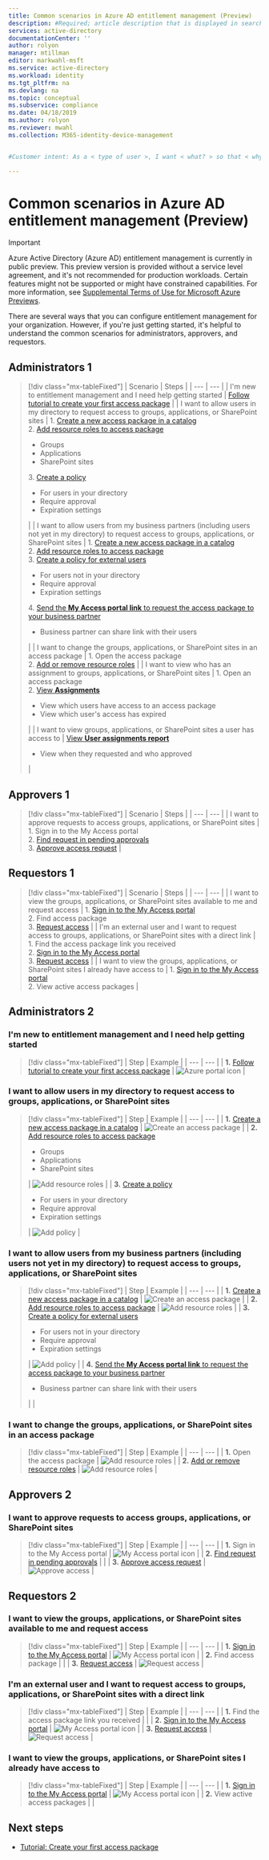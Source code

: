 ```yaml
---
title: Common scenarios in Azure AD entitlement management (Preview)
description: #Required; article description that is displayed in search results.
services: active-directory
documentationCenter: ''
author: rolyon
manager: mtillman
editor: markwahl-msft
ms.service: active-directory
ms.workload: identity
ms.tgt_pltfrm: na
ms.devlang: na
ms.topic: conceptual
ms.subservice: compliance
ms.date: 04/18/2019
ms.author: rolyon
ms.reviewer: mwahl
ms.collection: M365-identity-device-management


#Customer intent: As a < type of user >, I want < what? > so that < why? >.

---
```

# Common scenarios in Azure AD entitlement management (Preview)

> [!IMPORTANT]
> Azure Active Directory (Azure AD) entitlement management is currently in public preview.
> This preview version is provided without a service level agreement, and it's not recommended for production workloads. Certain features might not be supported or might have constrained capabilities.
> For more information, see [Supplemental Terms of Use for Microsoft Azure Previews](https://azure.microsoft.com/support/legal/preview-supplemental-terms/).

There are several ways that you can configure entitlement management for your organization. However, if you're just getting started, it's helpful to understand the common scenarios for administrators, approvers, and requestors.

## Administrators 1

> [!div class="mx-tableFixed"]
> | Scenario | Steps |
> | --- | --- |
> | I'm new to entitlement management and I need help getting started | [Follow tutorial to create your first access package](entitlement-management-access-package-first.md) |
> | I want to allow users in my directory to request access to groups, applications, or SharePoint sites | 1. [Create a new access package in a catalog](entitlement-management-access-package-create.md#start-new-access-package)<br/>2. [Add resource roles to access package](entitlement-management-access-package-create.md#resource-roles)<ul><li>Groups</li><li>Applications</li><li>SharePoint sites</li></ul>3. [Create a policy](entitlement-management-access-package-create.md#policy-for-users-in-your-directory)<ul><li>For users in your directory</li><li>Require approval</li><li>Expiration settings</li></ul> |
> | I want to allow users from my business partners (including users not yet in my directory) to request access to groups, applications, or SharePoint sites | 1. [Create a new access package in a catalog](entitlement-management-access-package-create.md#start-new-access-package)<br/>2. [Add resource roles to access package](entitlement-management-access-package-create.md#resource-roles)<br/>3. [Create a policy for external users](entitlement-management-access-package-create.md#policy-for-users-not-in-your-directory)<ul><li>For users not in your directory</li><li>Require approval</li><li>Expiration settings</li></ul>4. [Send the **My Access portal link** to request the access package to your business partner](entitlement-management-access-package-edit.md#copy-my-access-portal-link)<ul><li>Business partner can share link with their users</li></ul> |
> | I want to change the groups, applications, or SharePoint sites in an access package | 1. Open the access package<br/>2. [Add or remove resource roles](entitlement-management-access-package-edit.md) |
> | I want to view who has an assignment to groups, applications, or SharePoint sites | 1. Open an access package<br/>2. [View **Assignments**](entitlement-management-access-package-edit.md#view-who-has-an-assignment)<ul><li>View which users have access to an access package</li><li>View which user's access has expired</li></ul> |
> | I want to view groups, applications, or SharePoint sites a user has access to | [View **User assignments report**](entitlement-management-reports.md)<ul><li>View when they requested and who approved</li></ul> |

## Approvers 1

> [!div class="mx-tableFixed"]
> | Scenario | Steps |
> | --- | --- |
> | I want to approve requests to access groups, applications, or SharePoint sites | 1. Sign in to the My Access portal<br/>2. [Find request in pending approvals](entitlement-management-request-approve.md#open-request)<br/>3. [Approve access request](entitlement-management-request-approve.md#approve-or-deny-request) |

## Requestors 1

> [!div class="mx-tableFixed"]
> | Scenario | Steps |
> | --- | --- |
> | I want to view the groups, applications, or SharePoint sites available to me and request access | 1. [Sign in to the My Access portal](entitlement-management-request-access.md#sign-in-to-the-my-access-portal)<br/>2. Find access package<br/>3. [Request access](entitlement-management-request-access.md#request-an-access-package) |
> | I'm an external user and I want to request access to groups, applications, or SharePoint sites with a direct link | 1. Find the access package link you received<br/>2. [Sign in to the My Access portal](entitlement-management-request-access.md#sign-in-to-the-my-access-portal)<br/>3. [Request access](entitlement-management-request-access.md#request-an-access-package) |
> | I want to view the groups, applications, or SharePoint sites I already have access to | 1. [Sign in to the My Access portal](entitlement-management-request-access.md#sign-in-to-the-my-access-portal)<br/>2. View active access packages |


## Administrators 2

### I'm new to entitlement management and I need help getting started

> [!div class="mx-tableFixed"]
> | Step | Example |
> | --- | --- |
> | **1.** [Follow tutorial to create your first access package](entitlement-management-access-package-first.md) | ![Azure portal icon](./media/entitlement-management-scenarios/icon-azure-portal.png) |

### I want to allow users in my directory to request access to groups, applications, or SharePoint sites

> [!div class="mx-tableFixed"]
> | Step | Example |
> | --- | --- |
> | **1.** [Create a new access package in a catalog](entitlement-management-access-package-create.md#start-new-access-package) | ![Create an access package](./media/entitlement-management-scenarios/icon-access-package.png) |
> | **2.** [Add resource roles to access package](entitlement-management-access-package-create.md#resource-roles)<ul><li>Groups</li><li>Applications</li><li>SharePoint sites</li></ul> | ![Add resource roles](./media/entitlement-management-scenarios/icon-resource-roles.png) |
> | **3.** [Create a policy](entitlement-management-access-package-create.md#policy-for-users-in-your-directory)<ul><li>For users in your directory</li><li>Require approval</li><li>Expiration settings</li></ul> | ![Add policy](./media/entitlement-management-scenarios/icon-policy.png) |

### I want to allow users from my business partners (including users not yet in my directory) to request access to groups, applications, or SharePoint sites

> [!div class="mx-tableFixed"]
> | Step | Example |
> | --- | --- |
> | **1.** [Create a new access package in a catalog](entitlement-management-access-package-create.md#start-new-access-package) | ![Create an access package](./media/entitlement-management-scenarios/icon-access-package.png) |
> | **2.** [Add resource roles to access package](entitlement-management-access-package-create.md#resource-roles) | ![Add resource roles](./media/entitlement-management-scenarios/icon-resource-roles.png) |
> | **3.** [Create a policy for external users](entitlement-management-access-package-create.md#policy-for-users-not-in-your-directory)<ul><li>For users not in your directory</li><li>Require approval</li><li>Expiration settings</li></ul> | ![Add policy](./media/entitlement-management-scenarios/icon-policy.png) |
> | **4.** [Send the **My Access portal link** to request the access package to your business partner](entitlement-management-access-package-edit.md#copy-my-access-portal-link)<ul><li>Business partner can share link with their users</li></ul> |  |

### I want to change the groups, applications, or SharePoint sites in an access package

> [!div class="mx-tableFixed"]
> | Step | Example |
> | --- | --- |
> | **1.** Open the access package | ![Add resource roles](./media/entitlement-management-scenarios/icon-resource-roles.png) |
> | **2.** [Add or remove resource roles](entitlement-management-access-package-edit.md) | ![Add resource roles](./media/entitlement-management-scenarios/icon-resource-roles.png) |




## Approvers 2

### I want to approve requests to access groups, applications, or SharePoint sites

> [!div class="mx-tableFixed"]
> | Step | Example |
> | --- | --- |
> | **1.** Sign in to the My Access portal | ![My Access portal icon](./media/entitlement-management-scenarios/icon-myaccess-portal.png) |
> | **2.** [Find request in pending approvals](entitlement-management-request-approve.md#open-request) |  |
> | **3.** [Approve access request](entitlement-management-request-approve.md#approve-or-deny-request) | ![Approve access](./media/entitlement-management-scenarios/icon-approve-access.png) |


## Requestors 2

### I want to view the groups, applications, or SharePoint sites available to me and request access

> [!div class="mx-tableFixed"]
> | Step | Example |
> | --- | --- |
> | **1.** [Sign in to the My Access portal](entitlement-management-request-access.md#sign-in-to-the-my-access-portal) | ![My Access portal icon](./media/entitlement-management-scenarios/icon-myaccess-portal.png) |
> | **2.** Find access package |  |
> | **3.** [Request access](entitlement-management-request-access.md#request-an-access-package) | ![Request access](./media/entitlement-management-scenarios/icon-request-access.png) |

### I'm an external user and I want to request access to groups, applications, or SharePoint sites with a direct link

> [!div class="mx-tableFixed"]
> | Step | Example |
> | --- | --- |
> | **1.** Find the access package link you received |  |
> | **2.** [Sign in to the My Access portal](entitlement-management-request-access.md#sign-in-to-the-my-access-portal) | ![My Access portal icon](./media/entitlement-management-scenarios/icon-myaccess-portal.png) |
> | **3.** [Request access](entitlement-management-request-access.md#request-an-access-package) | ![Request access](./media/entitlement-management-scenarios/icon-request-access.png) |

### I want to view the groups, applications, or SharePoint sites I already have access to

> [!div class="mx-tableFixed"]
> | Step | Example |
> | --- | --- |
> | **1.** [Sign in to the My Access portal](entitlement-management-request-access.md#sign-in-to-the-my-access-portal) | ![My Access portal icon](./media/entitlement-management-scenarios/icon-myaccess-portal.png) |
> | **2.** View active access packages |  |

## Next steps

- [Tutorial: Create your first access package](entitlement-management-access-package-first.md)
